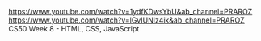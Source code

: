 https://www.youtube.com/watch?v=1ydfKDwsYbU&ab_channel=PRAROZ
https://www.youtube.com/watch?v=lGvIUNlz4ik&ab_channel=PRAROZ
CS50 Week 8 - HTML, CSS, JavaScript 
